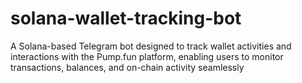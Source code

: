 # solana-wallet-tracking-bot
A Solana-based Telegram bot designed to track wallet activities and interactions with the Pump.fun platform, enabling users to monitor transactions, balances, and on-chain activity seamlessly
